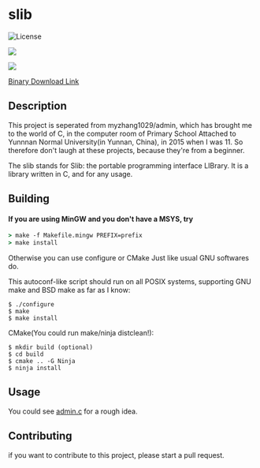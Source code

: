 # slib
![License](https://www.gnu.org/graphics/lgplv3-88x31.png)

<a href="https://codeclimate.com/github/myzhang1029/slib"><img src="https://codeclimate.com/github/myzhang1029/slib/badges/issue_count.svg" /></a>

<a href="https://codeclimate.com/github/myzhang1029/slib"><img src="https://codeclimate.com/github/myzhang1029/slib/badges/gpa.svg" /></a>

[Binary Download Link](https://github.com/myzhang1029/slib/releases)

## Description
This project is seperated from myzhang1029/admin, 
which has brought me to the world of C, in the computer room 
of Primary School Attached to Yunnnan Normal University(in Yunnan, China),
in 2015 when I was 11.
So therefore don't laugh at these projects, because they're from a beginner.

The slib stands for Slib: the portable programming interface LIBrary.
It is a library written in C, and for any usage.

## Building

#### If you are using MinGW and you don't have a MSYS, try
 ```cmd
 > make -f Makefile.mingw PREFIX=prefix
 > make install 
 ```
Otherwise you can use configure or CMake
Just like usual GNU softwares do.

This autoconf-like script should run on all POSIX systems, supporting GNU make and BSD make as far as I know:   
```shell
$ ./configure
$ make
$ make install
```
CMake(You could run make/ninja distclean!):  
```shell
$ mkdir build (optional)
$ cd build
$ cmake .. -G Ninja
$ ninja install
```
## Usage
You could see [admin.c](https://github.com/myzhang1029/admin/blob/master/admin.c) for a rough idea.

## Contributing
if you want to contribute to this project, please start a pull request.   
